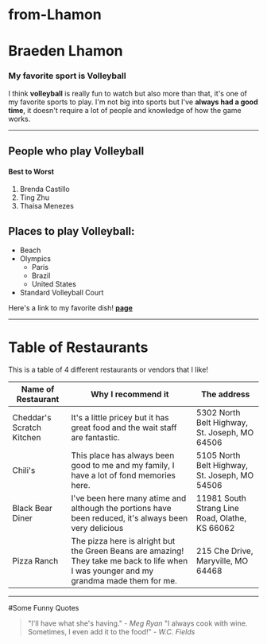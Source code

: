 # from-Lhamon

# Braeden Lhamon
### My favorite sport is Volleyball
I think **volleyball** is really fun to watch but also more than that, it's one of my favorite sports to play. I'm not big into sports but I've **always had a good time**, it doesn't require a lot of people and knowledge of how the game works.

---

## People who play Volleyball 
#### Best to Worst
1. Brenda Castillo
2. Ting Zhu
3. Thaisa Menezes

## Places to play Volleyball: 
* Beach
* Olympics
	* Paris
	* Brazil
	* United States
* Standard Volleyball Court

Here's a link to my favorite dish! **[page](MyDish.md)**

---

# Table of Restaurants
This is a table of 4 different restaurants or vendors that I like!

| Name of Restaurant | Why I recommend it | The address |
|--- | --- | --- |
|Cheddar's Scratch Kitchen| It's a little pricey but it has great food and the wait staff are fantastic. |5302 North Belt Highway, St. Joseph, MO 64506|
|Chili's| This place has always been good to me and my family, I have a lot of fond memories here. |5105 North Belt Highway, St. Joseph, MO 54506| 
|Black Bear Diner|I've been here many atime and although the portions have been reduced, it's always been very delicious|11981 South Strang Line Road, Olathe, KS 66062|
|Pizza Ranch|The pizza here is alright but the Green Beans are amazing! They take me back to life when I was younger and my grandma made them for me.|215 Che Drive, Maryville, MO 64468|

---

#Some Funny Quotes
>"I'll have what she's having." - *Meg Ryan*
>"I always cook with wine. Sometimes, I even add it to the food!" - *W.C. Fields*
